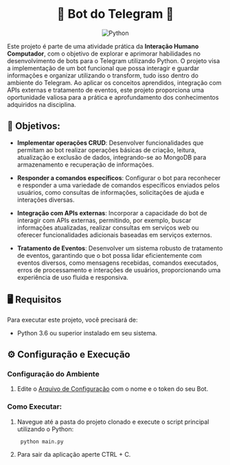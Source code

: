 <div align="center">

# 🤖 Bot do Telegram 🤖


![Python](https://img.shields.io/badge/Python-3776AB?style=for-the-badge&logo=python&logoColor=white)

</div>

Este projeto é parte de uma atividade prática da **Interação Humano Computador**, com o objetivo de explorar e aprimorar habilidades no desenvolvimento de bots para o Telegram utilizando Python. O projeto visa a implementação de um bot funcional que possa interagir e guardar informações e organizar utilizando o transform, tudo isso dentro do ambiente do Telegram. Ao aplicar os conceitos aprendidos, integração com APIs externas e tratamento de eventos, este projeto proporciona uma oportunidade valiosa para a prática e aprofundamento dos conhecimentos adquiridos na disciplina.

## 🎯 Objetivos:

- **Implementar operações CRUD**: Desenvolver funcionalidades que permitam ao bot realizar operações básicas de criação, leitura, atualização e exclusão de dados, integrando-se ao MongoDB para armazenamento e recuperação de informações.

- **Responder a comandos específicos**: Configurar o bot para reconhecer e responder a uma variedade de comandos específicos enviados pelos usuários, como consultas de informações, solicitações de ajuda e interações diversas.

- **Integração com APIs externas**: Incorporar a capacidade do bot de interagir com APIs externas, permitindo, por exemplo, buscar informações atualizadas, realizar consultas em serviços web ou oferecer funcionalidades adicionais baseadas em serviços externos.

- **Tratamento de Eventos**: Desenvolver um sistema robusto de tratamento de eventos, garantindo que o bot possa lidar eficientemente com eventos diversos, como mensagens recebidas, comandos executados, erros de processamento e interações de usuários, proporcionando uma experiência de uso fluida e responsiva.

## 🖥️ Requisitos

Para executar este projeto, você precisará de:

- Python 3.6 ou superior instalado em seu sistema.

## ⚙️ Configuração e Execução

### Configuração do Ambiente

1. Edite o [Arquivo de Configuração](config.py) com o nome e o token do seu Bot.

### Como Executar:

1. Navegue até a pasta do projeto clonado e execute o script principal utilizando o Python:

        python main.py

2. Para sair da aplicação aperte CTRL + C.